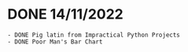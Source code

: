 # DONE 14/11/2022

    - DONE Pig latin from Impractical Python Projects
    - DONE Poor Man's Bar Chart
